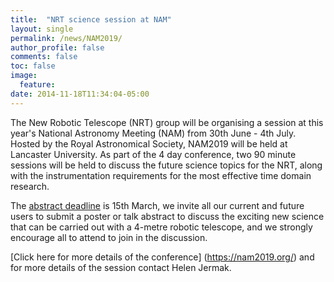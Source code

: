 ```yaml
---
title:  "NRT science session at NAM"
layout: single
permalink: /news/NAM2019/
author_profile: false
comments: false
toc: false
image:
  feature:
date: 2014-11-18T11:34:04-05:00
---
```


The New Robotic Telescope (NRT) group will be organising a session at this year's National Astronomy Meeting (NAM) from 30th June - 4th July. Hosted by the Royal Astronomical Society, NAM2019 will be held at Lancaster University. As part of the 4 day conference, two 90 minute sessions will be held to discuss the future science topics for the NRT, along with the instrumentation requirements for the most effective time domain research.

The [abstract deadline](https://nam2019.org/science/abstract-submission) is 15th March, we invite all our current and future users to submit a poster or talk abstract to discuss the exciting new science that can be carried out with a 4-metre robotic telescope, and we strongly encourage all to attend to join in the discussion.

[Click here for more details of the conference] (https://nam2019.org/) and for more details of the session contact Helen Jermak.
